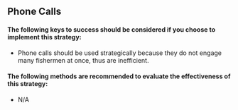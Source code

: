 ## Phone Calls
#### The following keys to success should be considered if you choose to implement this strategy:
- Phone calls should be used strategically because they do not engage many fishermen at once, thus are inefficient.

#### The following methods are recommended to evaluate the effectiveness of this strategy:
- N/A
